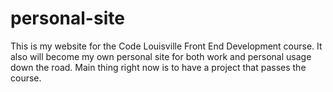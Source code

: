 # personal-site
This is my website for the Code Louisville Front End Development course. It also will become my own personal site for both work and personal usage down the road. Main thing right now is to have a project that passes the course.
